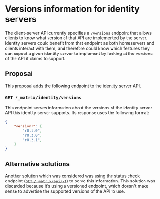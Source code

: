 # Versions information for identity servers

The client-server API currently specifies a `/versions` endpoint that allows
clients to know what version of that API are implemented by the server.
Identity servers could benefit from that endpoint as both homeservers and
clients interact with them, and therefore could know which features they can
expect a given identity server to implement by looking at the versions of the
API it claims to support.

## Proposal

This proposal adds the following endpoint to the identity server API.

### `GET /_matrix/identity/versions`

This endpoint serves information about the versions of the identity server API
this identity server supports. Its response uses the following format:

```json
{
    "versions": [
        "r0.1.0",
        "r0.2.0",
        "r0.2.1",
    ]
}
```

## Alternative solutions

Another solution which was considered was using the status check endpoint ([`GET
/_matrix/api/v1`](https://matrix.org/docs/spec/identity_service/r0.2.0#get-matrix-identity-api-v1))
to serve this information. This solution was discarded because it's using a
versioned endpoint, which doesn't make sense to advertise the supported versions
of the API to use.
